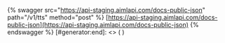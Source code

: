 [#generator:start]: <> ({ "template": "swagger" })
{% swagger src="https://api-staging.aimlapi.com/docs-public-json" path="/v1/tts" method="post" %}
[https://api-staging.aimlapi.com/docs-public-json](https://api-staging.aimlapi.com/docs-public-json)
{% endswagger %}
[#generator:end]: <> ( )